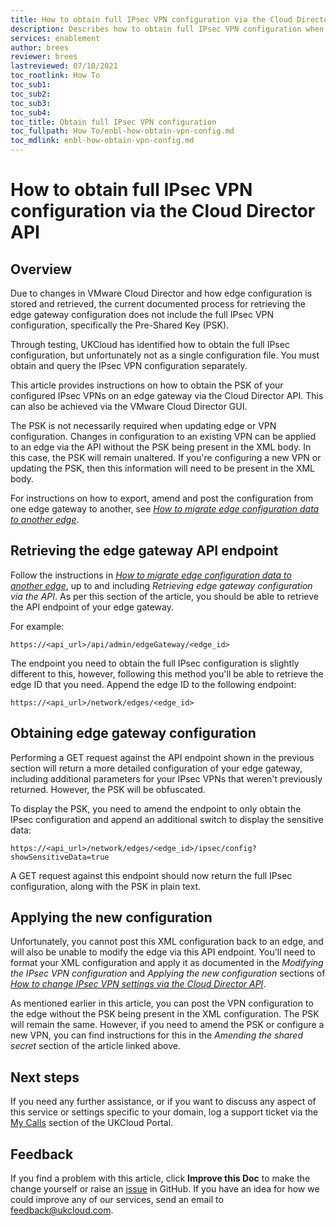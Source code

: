 ```yaml
---
title: How to obtain full IPsec VPN configuration via the Cloud Director API
description: Describes how to obtain full IPsec VPN configuration when migrating edge configuration data to another edge
services: enablement
author: brees
reviewer: brees
lastreviewed: 07/10/2021
toc_rootlink: How To
toc_sub1: 
toc_sub2:
toc_sub3:
toc_sub4:
toc_title: Obtain full IPsec VPN configuration
toc_fullpath: How To/enbl-how-obtain-vpn-config.md
toc_mdlink: enbl-how-obtain-vpn-config.md
---
```


# How to obtain full IPsec VPN configuration via the Cloud Director API

## Overview

Due to changes in VMware Cloud Director and how edge configuration is stored and retrieved, the current documented process for retrieving the edge gateway configuration does not include the full IPsec VPN configuration, specifically the Pre-Shared Key (PSK).

Through testing, UKCloud has identified how to obtain the full IPsec configuration, but unfortunately not as a single configuration file. You must obtain and query the IPsec VPN configuration separately.

This article provides instructions on how to obtain the PSK of your configured IPsec VPNs on an edge gateway via the Cloud Director API. This can also be achieved via the VMware Cloud Director GUI.

The PSK is not necessarily required when updating edge or VPN configuration. Changes in configuration to an existing VPN can be applied to an edge via the API without the PSK being present in the XML body. In this case, the PSK will remain unaltered. If you're configuring a new VPN or updating the PSK, then this information will need to be present in the XML body.

For instructions on how to export, amend and post the configuration from one edge gateway to another, see [*How to migrate edge configuration data to another edge*](enbl-how-migrate-edge-config.md).

## Retrieving the edge gateway API endpoint

Follow the instructions in [*How to migrate edge configuration data to another edge*](enbl-how-migrate-edge-config.md), up to and including *Retrieving edge gateway configuration via the API*. As per this section of the article, you should be able to retrieve the API endpoint of your edge gateway.

For example:

`https://<api_url>/api/admin/edgeGateway/<edge_id>`

The endpoint you need to obtain the full IPsec configuration is slightly different to this, however, following this method you'll be able to retrieve the edge ID that you need. Append the edge ID to the following endpoint:

`https://<api_url>/network/edges/<edge_id>`

## Obtaining edge gateway configuration

Performing a GET request against the API endpoint shown in the previous section will return a more detailed configuration of your edge gateway, including additional parameters for your IPsec VPNs that weren't previously returned. However, the PSK will be obfuscated.

To display the PSK, you need to amend the endpoint to only obtain the IPsec configuration and append an additional switch to display the sensitive data:

`https://<api_url>/network/edges/<edge_id>/ipsec/config?showSensitiveData=true`

A GET request against this endpoint should now return the full IPsec configuration, along with the PSK in plain text.

## Applying the new configuration

Unfortunately, you cannot post this XML configuration back to an edge, and will also be unable to modify the edge via this API endpoint. You'll need to format your XML configuration and apply it as documented in the *Modifying the IPsec VPN configuration* and *Applying the new configuration* sections of [*How to change IPsec VPN settings via the Cloud Director API*](../vmware/vmw-how-change-ipsec-vpn-api.md).

As mentioned earlier in this article, you can post the VPN configuration to the edge without the PSK being present in the XML configuration. The PSK will remain the same. However, if you need to amend the PSK or configure a new VPN, you can find instructions for this in the *Amending the shared secret* section of the article linked above.

## Next steps

If you need any further assistance, or if you want to discuss any aspect of this service or settings specific to your domain, log a support ticket via the [My Calls](https://portal.skyscapecloud.com/support/ivanti) section of the UKCloud Portal.

## Feedback

If you find a problem with this article, click **Improve this Doc** to make the change yourself or raise an [issue](https://github.com/UKCloud/documentation/issues) in GitHub. If you have an idea for how we could improve any of our services, send an email to <feedback@ukcloud.com>.
